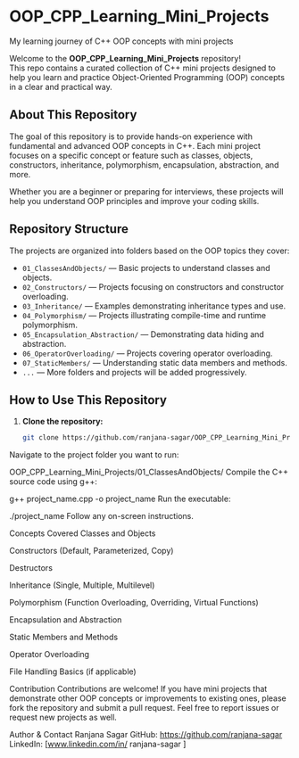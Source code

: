 # OOP_CPP_Learning_Mini_Projects
My learning journey of C++ OOP concepts with mini projects

Welcome to the **OOP_CPP_Learning_Mini_Projects** repository!  
This repo contains a curated collection of C++ mini projects designed to help you learn and practice Object-Oriented Programming (OOP) concepts in a clear and practical way.

## About This Repository
The goal of this repository is to provide hands-on experience with fundamental and advanced OOP concepts in C++. Each mini project focuses on a specific concept or feature such as classes, objects, constructors, inheritance, polymorphism, encapsulation, abstraction, and more.

Whether you are a beginner or preparing for interviews, these projects will help you understand OOP principles and improve your coding skills.

## Repository Structure

The projects are organized into folders based on the OOP topics they cover:

- `01_ClassesAndObjects/` — Basic projects to understand classes and objects.
- `02_Constructors/` — Projects focusing on constructors and constructor overloading.
- `03_Inheritance/` — Examples demonstrating inheritance types and use.
- `04_Polymorphism/` — Projects illustrating compile-time and runtime polymorphism.
- `05_Encapsulation_Abstraction/` — Demonstrating data hiding and abstraction.
- `06_OperatorOverloading/` — Projects covering operator overloading.
- `07_StaticMembers/` — Understanding static data members and methods.
- `...` — More folders and projects will be added progressively.

## How to Use This Repository

1. **Clone the repository:**
   ```bash
   git clone https://github.com/ranjana-sagar/OOP_CPP_Learning_Mini_Projects.git
Navigate to the project folder you want to run:

 OOP_CPP_Learning_Mini_Projects/01_ClassesAndObjects/
Compile the C++ source code using g++:

g++ project_name.cpp -o project_name
Run the executable:

./project_name
Follow any on-screen instructions.

Concepts Covered
Classes and Objects

Constructors (Default, Parameterized, Copy)

Destructors

Inheritance (Single, Multiple, Multilevel)

Polymorphism (Function Overloading, Overriding, Virtual Functions)

Encapsulation and Abstraction

Static Members and Methods

Operator Overloading

File Handling Basics (if applicable)

Contribution
Contributions are welcome!
If you have mini projects that demonstrate other OOP concepts or improvements to existing ones, please fork the repository and submit a pull request.
Feel free to report issues or request new projects as well.

Author & Contact
Ranjana Sagar
GitHub: https://github.com/ranjana-sagar
LinkedIn: [www.linkedin.com/in/
ranjana-sagar
]
